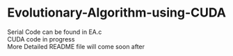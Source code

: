 # Evolutionary-Algorithm-using-CUDA
Serial Code can be found in EA.c  
CUDA code in progress  
More Detailed README file will come soon after
